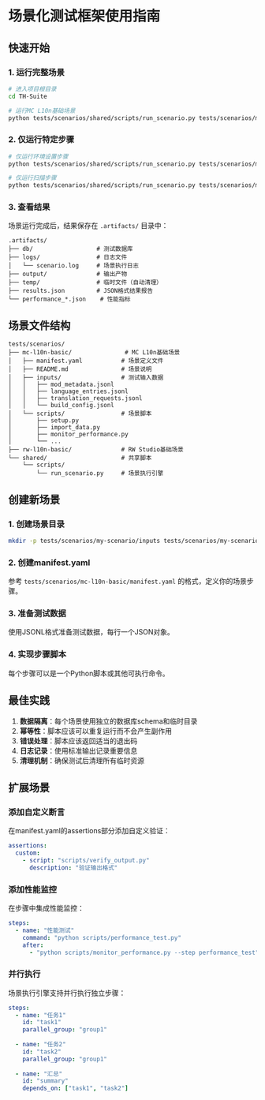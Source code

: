 # 场景化测试框架使用指南

## 快速开始

### 1. 运行完整场景

```bash
# 进入项目根目录
cd TH-Suite

# 运行MC L10n基础场景
python tests/scenarios/shared/scripts/run_scenario.py tests/scenarios/mc-l10n-basic/manifest.yaml
```

### 2. 仅运行特定步骤

```bash
# 仅运行环境设置步骤
python tests/scenarios/shared/scripts/run_scenario.py tests/scenarios/mc-l10n-basic/manifest.yaml --step setup

# 仅运行扫描步骤
python tests/scenarios/shared/scripts/run_scenario.py tests/scenarios/mc-l10n-basic/manifest.yaml --step scan_project
```

### 3. 查看结果

场景运行完成后，结果保存在 `.artifacts/` 目录中：

```
.artifacts/
├── db/                  # 测试数据库
├── logs/                # 日志文件
│   └── scenario.log     # 场景执行日志
├── output/              # 输出产物
├── temp/                # 临时文件（自动清理）
├── results.json         # JSON格式结果报告
└── performance_*.json    # 性能指标
```

## 场景文件结构

```
tests/scenarios/
├── mc-l10n-basic/               # MC L10n基础场景
│   ├── manifest.yaml           # 场景定义文件
│   ├── README.md               # 场景说明
│   ├── inputs/                 # 测试输入数据
│   │   ├── mod_metadata.jsonl
│   │   ├── language_entries.jsonl
│   │   ├── translation_requests.jsonl
│   │   └── build_config.jsonl
│   └── scripts/                # 场景脚本
│       ├── setup.py
│       ├── import_data.py
│       ├── monitor_performance.py
│       └── ...
├── rw-l10n-basic/              # RW Studio基础场景
└── shared/                     # 共享脚本
    └── scripts/
        └── run_scenario.py     # 场景执行引擎
```

## 创建新场景

### 1. 创建场景目录

```bash
mkdir -p tests/scenarios/my-scenario/inputs tests/scenarios/my-scenario/scripts
```

### 2. 创建manifest.yaml

参考 `tests/scenarios/mc-l10n-basic/manifest.yaml` 的格式，定义你的场景步骤。

### 3. 准备测试数据

使用JSONL格式准备测试数据，每行一个JSON对象。

### 4. 实现步骤脚本

每个步骤可以是一个Python脚本或其他可执行命令。

## 最佳实践

1. **数据隔离**：每个场景使用独立的数据库schema和临时目录
2. **幂等性**：脚本应该可以重复运行而不会产生副作用
3. **错误处理**：脚本应该返回适当的退出码
4. **日志记录**：使用标准输出记录重要信息
5. **清理机制**：确保测试后清理所有临时资源

## 扩展场景

### 添加自定义断言

在manifest.yaml的assertions部分添加自定义验证：

```yaml
assertions:
  custom:
    - script: "scripts/verify_output.py"
      description: "验证输出格式"
```

### 添加性能监控

在步骤中集成性能监控：

```yaml
steps:
  - name: "性能测试"
    command: "python scripts/performance_test.py"
    after:
      - "python scripts/monitor_performance.py --step performance_test"
```

### 并行执行

场景执行引擎支持并行执行独立步骤：

```yaml
steps:
  - name: "任务1"
    id: "task1"
    parallel_group: "group1"
    
  - name: "任务2"
    id: "task2"
    parallel_group: "group1"
    
  - name: "汇总"
    id: "summary"
    depends_on: ["task1", "task2"]
```